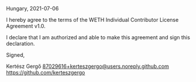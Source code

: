 Hungary, 2021-07-06

I hereby agree to the terms of the WETH Individual Contributor License
Agreement v1.0.

I declare that I am authorized and able to make this agreement and sign this
declaration.

Signed,

Kertész Gergő 87029616+kerteszgergo@users.noreply.github.com https://github.com/kerteszgergo
